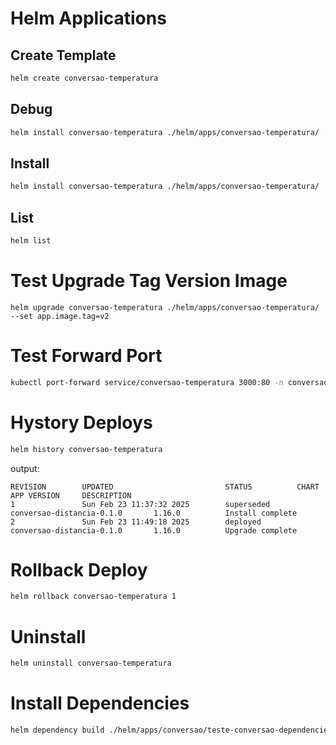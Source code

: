 # Helm Applications

## Create Template 

```bash
helm create conversao-temperatura
```

## Debug 

```bash
helm install conversao-temperatura ./helm/apps/conversao-temperatura/ --debug --dry-run
```

## Install 

```bash
helm install conversao-temperatura ./helm/apps/conversao-temperatura/ 
```

## List

```bash
helm list
```

# Test Upgrade Tag Version Image

```
helm upgrade conversao-temperatura ./helm/apps/conversao-temperatura/ --set app.image.tag=v2
```

# Test Forward Port

```bash
kubectl port-forward service/conversao-temperatura 3000:80 -n conversao
```

# Hystory Deploys
```bash
helm history conversao-temperatura
```
output:
```
REVISION        UPDATED                         STATUS          CHART                           APP VERSION     DESCRIPTION     
1               Sun Feb 23 11:37:32 2025        superseded      conversao-distancia-0.1.0       1.16.0          Install complete
2               Sun Feb 23 11:49:18 2025        deployed        conversao-distancia-0.1.0       1.16.0          Upgrade complete
```

# Rollback Deploy

```bash
helm rollback conversao-temperatura 1
```

# Uninstall

```bash
helm uninstall conversao-temperatura
```

# Install Dependencies

```bash
helm dependency build ./helm/apps/conversao/teste-conversao-dependencies
```
